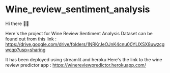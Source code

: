 # Wine_review_sentiment_analysis

Hi there 👋🏼

Here's the project for Wine Review Sentiment Analysis
Dataset can be found out from this link : https://drive.google.com/drive/folders/1NRKrJeOJnK4cnu00YLlXSX8uwzcgwcqp?usp=sharing

It has been deployed using streamlit and heroku
Here's the link to the wine review predictor app : https://winereviewpredictor.herokuapp.com/
